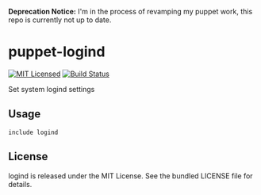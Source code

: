 **Deprecation Notice:** I'm in the process of revamping my puppet work, this repo is currently not up to date.

puppet-logind
==============

[![MIT Licensed](https://img.shields.io/badge/license-MIT-green.svg)](https://tldrlegal.com/license/mit-license)
[![Build Status](https://img.shields.io/travis/com/halyard/puppet-logind.svg)](https://travis-ci.com/halyard/puppet-logind)

Set system logind settings

## Usage

```puppet
include logind
```

## License

logind is released under the MIT License. See the bundled LICENSE file for details.

